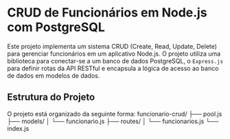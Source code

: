 # CRUD de Funcionários em Node.js com PostgreSQL
Este projeto implementa um sistema CRUD (Create, Read, Update, Delete) para gerenciar funcionários em um aplicativo Node.js. O projeto utiliza uma biblioteca para conectar-se a um banco de dados PostgreSQL, o `Express.js` para definir rotas da API RESTful e encapsula a lógica de acesso ao banco de dados em modelos de dados.

## Estrutura do Projeto
O projeto está organizado da seguinte forma:
funcionario-crud/
├── pool.js
├── models/
│ └── funcionario.js
├── routes/
│ └── funcionarios.js
└── index.js
